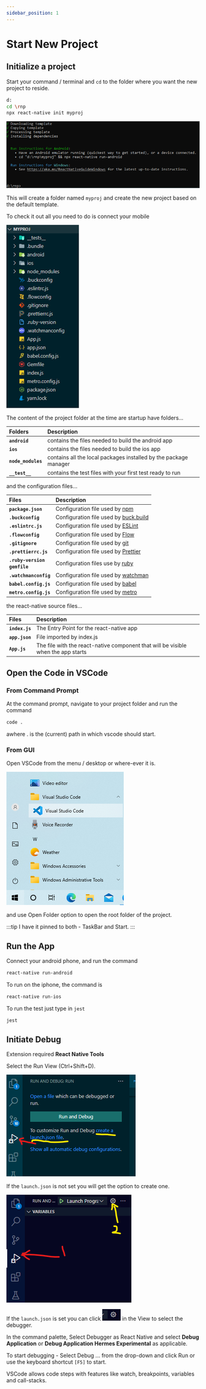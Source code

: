 ```yaml
---
sidebar_position: 1
---
```


# Start New Project

## Initialize a project

Start your command / terminal and `cd` to the folder where you want the new project to reside.

```bash
d:
cd \rnp
npx react-native init myproj
```

![Init Project](img/initproj.png)

This will create a folder named `myproj` and create the new project based on the default template.

To check it out all you need to do is connect your mobile

![Folder](img/myprojfolder.png)

The content of the project folder at the time are startup have folders...

| Folders | Description |
|:---|:---|
| **`android`** | contains the files needed to build the android app |
| **`ios`** | contains the files needed to build the ios app |
| **`node_modules`** | contains all the local packages installed by the package manager |
| **`__test__`** | contains the test files with your first test ready to run |

and the configuration files...

| Files | Description |
|:---|:---|
| **`package.json`** | Configuration file used by [npm](../category/package-manager) |
| **`.buckconfig`** | Configuration file used by [buck.build](https://buck.build/) |
| **`.eslintrc.js`** | Configuration file used by [ESLint](https://eslint.org/) |
| **`.flowconfig`** | Configuration file used by [Flow](https://flow.org/en/) |
| **`.gitignore`** | Configuration file used by [git](https://git-scm.com/) |
| **`.prettierrc.js`** | Configuration file used by [Prettier](https://prettier.io/) |
| **`.ruby-version`** <br /> **`gemfile`**| Configuration files use by [ruby](https://prettier.io/) |
| **`.watchmanconfig`** | Configuration file used by [watchman](https://facebook.github.io/watchman/) |
| **`babel.config.js`** | Configuration file used by [babel](https://babeljs.io/) |
| **`metro.config.js`** | Configuration file used by [metro](https://facebook.github.io/metro/) |

the react-native source files...

| Files | Description |
|:---|:---
| **`index.js`** | The Entry Point for the react-native app |
| **`app.json`** | File imported by index.js |
| **`App.js`** | The file with the react-native component that will be visible when the app starts |

## Open the Code in VSCode

### From Command Prompt

At the command prompt, navigate to your project folder and run the command

```bash title="Launch Visual Studio Code"
code .
```

awhere . is the (current) path in which vscode should start.

### From GUI

Open VSCode from the menu / desktop or where-ever it is.

![visual studio code](img/vscodeicon.png)

and use Open Folder option to open the root folder of the project.

:::tip
I have it pinned to both - TaskBar and Start.
:::

## Run the App

Connect your android phone, and run the command

```bash title="For Android"
react-native run-android
```

To run on the iphone, the command is

```bash title="For IOS"
react-native run-ios
```

To run the test just type in `jest`

```bash title="Run Test"
jest
```

## Initiate Debug

Extension required **React Native Tools**

Select the Run View (Ctrl+Shift+D).

![VsCodeUnSet](img/RunView.png)

If the `launch.json` is not set you will get the option to create one.

![VsCodeSet](img/RunViewSet.png)

If the `launch.json` is set you can click ![Settings](img/Settings.png) in the View to select the debugger.

In the command palette, Select Debugger as React Native and select **Debug Application** or **Debug Application Hermes Experimental** as applicable.

To start debugging - Select Debug ... from the drop-down and click Run or use the keyboard shortcut `[F5]` to start.

VSCode allows code steps with features like watch, breakpoints, variables and call-stacks.
